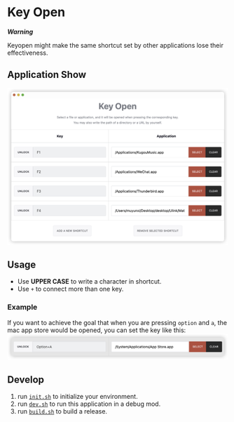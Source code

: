 # Key Open

***Warning***

Keyopen might make the same shortcut set by other applications lose their effectiveness.

## Application Show
![show_img](./assets/show_img.png)

## Usage
* Use **UPPER CASE** to write a character in shortcut.
* Use `+` to connect more than one key.
### Example
If you want to achieve the goal that when you are pressing `option` and `a`, the mac app store would be opened, you can set the key like this: 
![example](./assets/opt_a_example.png)

## Develop
1. run [`init.sh`](scripts/init.sh) to initialize your environment.
2. run [`dev.sh`](scripts/dev.sh) to run this application in a debug mod.
3. run [`build.sh`](scripts/build.sh) to build a release.
